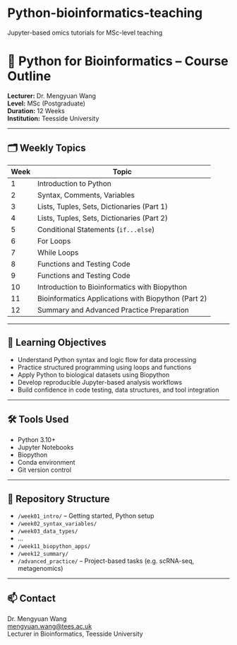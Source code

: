 # Python-bioinformatics-teaching
Jupyter-based omics tutorials for MSc-level teaching
# 📘 Python for Bioinformatics – Course Outline

**Lecturer:** Dr. Mengyuan Wang  
**Level:** MSc (Postgraduate)  
**Duration:** 12 Weeks  
**Institution:** Teesside University  

---

## 🗂️ Weekly Topics

| Week | Topic |
|------|-------------------------------|
| 1    | Introduction to Python |
| 2    | Syntax, Comments, Variables |
| 3    | Lists, Tuples, Sets, Dictionaries (Part 1) |
| 4    | Lists, Tuples, Sets, Dictionaries (Part 2) |
| 5    | Conditional Statements (`if...else`) |
| 6    | For Loops |
| 7    | While Loops |
| 8    | Functions and Testing Code |
| 9    | Functions and Testing Code |
| 10   | Introduction to Bioinformatics with Biopython |
| 11   | Bioinformatics Applications with Biopython (Part 2) |
| 12   | Summary and Advanced Practice Preparation |

---

## 🧠 Learning Objectives

- Understand Python syntax and logic flow for data processing  
- Practice structured programming using loops and functions  
- Apply Python to biological datasets using Biopython  
- Develop reproducible Jupyter-based analysis workflows  
- Build confidence in code testing, data structures, and tool integration

---

## 🛠️ Tools Used

- Python 3.10+  
- Jupyter Notebooks  
- Biopython  
- Conda environment  
- Git version control

---

## 📂 Repository Structure 

- `/week01_intro/` – Getting started, Python setup  
- `/week02_syntax_variables/`  
- `/week03_data_types/`  
- ...  
- `/week11_biopython_apps/`  
- `/week12_summary/`  
- `/advanced_practice/` – Project-based tasks (e.g. scRNA-seq, metagenomics)

---

## 📫 Contact

Dr. Mengyuan Wang  
[mengyuan.wang@tees.ac.uk](mailto:mengyuan.wang@tees.ac.uk)  
Lecturer in Bioinformatics, Teesside University
